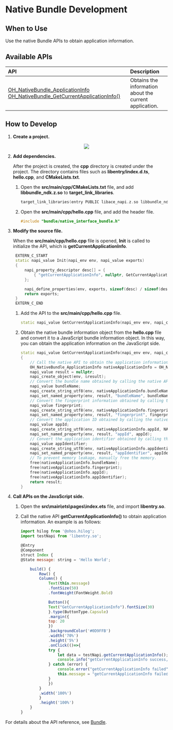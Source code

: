# Native Bundle Development

## When to Use

Use the native Bundle APIs to obtain application information.

## Available APIs

| API                                                      | Description                                    |
| :----------------------------------------------------------- | :--------------------------------------- |
| [OH_NativeBundle_ApplicationInfo OH_NativeBundle_GetCurrentApplicationInfo()](../reference/native-apis/native__interface__bundle.md) | Obtains the information about the current application.         |

## How to Develop

1. **Create a project.**

<div style="text-align:center;">
  <img src="figures/rawfile1.png">
</div>

2. **Add dependencies.**

   After the project is created, the **cpp** directory is created under the project. The directory contains files such as **libentry/index.d.ts**, **hello.cpp**, and **CMakeLists.txt**.

   1. Open the **src/main/cpp/CMakeLists.txt** file, and add **libbundle_ndk.z.so** to **target_link_libraries**.

       ```c++
       target_link_libraries(entry PUBLIC libace_napi.z.so libbundle_ndk.z.so)
       ```

   2. Open the **src/main/cpp/hello.cpp** file, and add the header file.

       ```c++
       #include "bundle/native_interface_bundle.h"
       ```

3. **Modify the source file.**

   When the **src/main/cpp/hello.cpp** file is opened, **Init** is called to initialize the API, which is **getCurrentApplicationInfo**.

   ```c++
    EXTERN_C_START
    static napi_value Init(napi_env env, napi_value exports)
    {
        napi_property_descriptor desc[] = {
            { "getCurrentApplicationInfo", nullptr, GetCurrentApplicationInfo, nullptr, nullptr, nullptr, napi_default, nullptr}
        };
   
        napi_define_properties(env, exports, sizeof(desc) / sizeof(desc[0]), desc);
        return exports;
    }
    EXTERN_C_END
   ```

   1. Add the API to the **src/main/cpp/hello.cpp** file.

       ```c++
       static napi_value GetCurrentApplicationInfo(napi_env env, napi_callback_info info)
       ```

   2. Obtain the native bundle information object from the **hello.cpp** file and convert it to a JavaScript bundle information object. In this way, you can obtain the application information on the JavaScript side.

       ```c++
       static napi_value GetCurrentApplicationInfo(napi_env env, napi_callback_info info)
       {
           // Call the native API to obtain the application information.
           OH_NativeBundle_ApplicationInfo nativeApplicationInfo = OH_NativeBundle_GetCurrentApplicationInfo();
           napi_value result = nullptr;
           napi_create_object(env, &result);
           // Convert the bundle name obtained by calling the native API to the bundleName attribute in the JavaScript object.
           napi_value bundleName;
           napi_create_string_utf8(env, nativeApplicationInfo.bundleName, NAPI_AUTO_LENGTH, &bundleName);
           napi_set_named_property(env, result, "bundleName", bundleName);
           // Convert the fingerprint information obtained by calling the native API to the fingerprint attribute in the JavaScript object.
           napi_value fingerprint;
           napi_create_string_utf8(env, nativeApplicationInfo.fingerprint, NAPI_AUTO_LENGTH, &fingerprint);
           napi_set_named_property(env, result, "fingerprint", fingerprint);
           // Convert the application ID obtained by calling the native API to the appId attribute in the JavaScript object.
           napi_value appId;
           napi_create_string_utf8(env, nativeApplicationInfo.appId, NAPI_AUTO_LENGTH, &appId);
           napi_set_named_property(env, result, "appId", appId);
           // Convert the application identifier obtained by calling the native API to the appIdentifier attribute in the JavaScript object.
           napi_value appIdentifier;
           napi_create_string_utf8(env, nativeApplicationInfo.appIdentifier, NAPI_AUTO_LENGTH, &appIdentifier);
           napi_set_named_property(env, result, "appIdentifier", appIdentifier);
           // To prevent memory leakage, manually free the memory.
           free(nativeApplicationInfo.bundleName);
           free(nativeApplicationInfo.fingerprint);
           free(nativeApplicationInfo.appId);
           free(nativeApplicationInfo.appIdentifier);
           return result;
       }
       ```

4. **Call APIs on the JavaScript side.**

    1. Open the **src\main\ets\pages\index.ets** file, and import **libentry.so**.

    2. Call the native API **getCurrentApplicationInfo()** to obtain application information. An example is as follows:

        ```js
        import hilog from '@ohos.hilog';
        import testNapi from 'libentry.so';
        
        @Entry
        @Component
        struct Index {
        @State message: string = 'Hello World';
        
            build() {
                Row() {
                Column() {
                    Text(this.message)
                    .fontSize(50)
                    .fontWeight(FontWeight.Bold)
        
                    Button(){
                    Text("GetCurrentApplicationInfo").fontSize(30)
                    }.type(ButtonType.Capsule)
                    .margin({
                    top: 20
                    })
                    .backgroundColor('#0D9FFB')
                    .width('70%')
                    .height('5%')
                    .onClick(()=>{
                    try {
                        let data = testNapi.getCurrentApplicationInfo();
                        console.info("getCurrentApplicationInfo success, data is " + JSON.stringify(data));
                    } catch (error) {
                        console.error("getCurrentApplicationInfo failed");
                        this.message = "getCurrentApplicationInfo failed";
                    }
                    })
                }
                .width('100%')
                }
                .height('100%')
            }
        }
        ```

For details about the API reference, see [Bundle](../reference/native-apis/_bundle.md).
